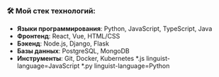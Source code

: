 ### 🛠️ Мой стек технологий:
- **Языки программирования**: Python, JavaScript, TypeScript, Java
- **Фронтенд**: React, Vue, HTML/CSS
- **Бэкенд**: Node.js, Django, Flask
- **Базы данных**: PostgreSQL, MongoDB
- **Инструменты**: Git, Docker, Kubernetes
*.js linguist-language=JavaScript
*.py linguist-language=Python
